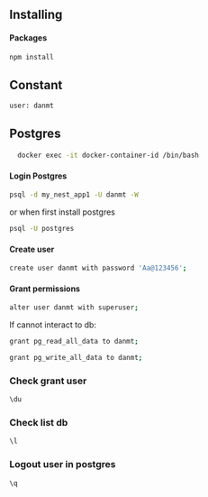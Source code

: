 ## Installing
#### Packages
```bash
npm install
```

## Constant
```
user: danmt
```

## Postgres

####
```bash
  docker exec -it docker-container-id /bin/bash
```
#### Login Postgres
```bash
psql -d my_nest_app1 -U danmt -W
```

or when first install postgres

```bash
psql -U postgres
```

#### Create user
```bash
create user danmt with password 'Aa@123456';
```

#### Grant permissions
```bash
alter user danmt with superuser;
```

If cannot interact to db:
```bash
grant pg_read_all_data to danmt;
```

```bash
grant pg_write_all_data to danmt;
```

### Check grant user
```bash
\du
```

### Check list db
```bash
\l
```

### Logout user in postgres
```bash
\q
```